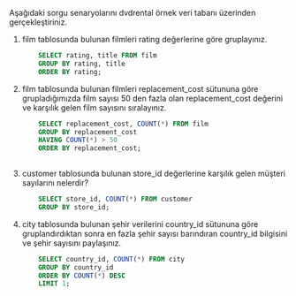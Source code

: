 Aşağıdaki sorgu senaryolarını dvdrental örnek veri tabanı üzerinden gerçekleştiriniz.

1. film tablosunda bulunan filmleri rating değerlerine göre gruplayınız.

    ```sql
        SELECT rating, title FROM film
        GROUP BY rating, title
        ORDER BY rating;

    ```

2. film tablosunda bulunan filmleri replacement_cost sütununa göre grupladığımızda film sayısı 50 den fazla olan replacement_cost değerini ve karşılık gelen film sayısını sıralayınız. 

    ```sql 
        SELECT replacement_cost, COUNT(*) FROM film
        GROUP BY replacement_cost 
        HAVING COUNT(*) > 50
        ORDER BY replacement_cost;
        
    ```

3. customer tablosunda bulunan store_id değerlerine karşılık gelen müşteri sayılarını nelerdir? 

    ```sql 
        SELECT store_id, COUNT(*) FROM customer
        GROUP BY store_id;

    ```
4. city tablosunda bulunan şehir verilerini country_id sütununa göre gruplandırdıktan sonra en fazla şehir sayısı barındıran country_id bilgisini ve şehir sayısını paylaşınız.

    ```sql 
        SELECT country_id, COUNT(*) FROM city
        GROUP BY country_id
        ORDER BY COUNT(*) DESC
        LIMIT 1;

    ```
